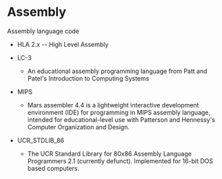 # Assembly
Assembly language code

* HLA 2.x  --  High Level Assembly

* LC-3  
  * An educational assembly programming language from Patt and Patel's Introduction to Computing Systems

* MIPS 
  * Mars assembler 4.4 is a lightweight interactive development environment (IDE) for programming in MIPS assembly language,
    intended for educational-level use with Patterson and Hennessy's Computer Organization and Design.

* UCR_STDLIB_86
  * The UCR Standard Library for 80x86 Assembly Language Programmers 2.1 (currently defunct). Implemented for 16-bit DOS based computers.